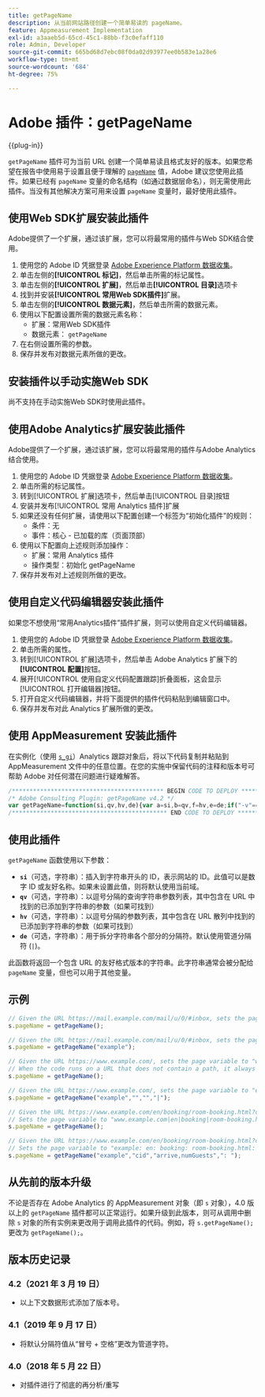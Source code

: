 ```yaml
---
title: getPageName
description: 从当前网站路径创建一个简单易读的 pageName。
feature: Appmeasurement Implementation
exl-id: a3aaeb5d-65cd-45c1-88bb-f3c0efaff110
role: Admin, Developer
source-git-commit: 665bd68d7ebc08f0da02d93977ee0b583e1a28e6
workflow-type: tm+mt
source-wordcount: '684'
ht-degree: 75%

---
```


# Adobe 插件：getPageName

{{plug-in}}

`getPageName` 插件可为当前 URL 创建一个简单易读且格式友好的版本。如果您希望在报告中使用易于设置且便于理解的 [`pageName`](../page-vars/pagename.md) 值，Adobe 建议您使用此插件。如果已经有 `pageName` 变量的命名结构（如通过数据层命名），则无需使用此插件。当没有其他解决方案可用来设置 `pageName` 变量时，最好使用此插件。

## 使用Web SDK扩展安装此插件

Adobe提供了一个扩展，通过该扩展，您可以将最常用的插件与Web SDK结合使用。

1. 使用您的 Adobe ID 凭据登录 [Adobe Experience Platform 数据收集](https://experience.adobe.com/data-collection)。
1. 单击左侧的&#x200B;**[!UICONTROL 标记]**，然后单击所需的标记属性。
1. 单击左侧的&#x200B;**[!UICONTROL 扩展]**，然后单击&#x200B;**[!UICONTROL 目录]**&#x200B;选项卡
1. 找到并安装&#x200B;**[!UICONTROL 常用Web SDK插件]**&#x200B;扩展。
1. 单击左侧的&#x200B;**[!UICONTROL 数据元素]**，然后单击所需的数据元素。
1. 使用以下配置设置所需的数据元素名称：
   * 扩展：常用Web SDK插件
   * 数据元素： `getPageName`
1. 在右侧设置所需的参数。
1. 保存并发布对数据元素所做的更改。

## 安装插件以手动实施Web SDK

尚不支持在手动实施Web SDK时使用此插件。

## 使用Adobe Analytics扩展安装此插件

Adobe提供了一个扩展，通过该扩展，您可以将最常用的插件与Adobe Analytics结合使用。

1. 使用您的 Adobe ID 凭据登录 [Adobe Experience Platform 数据收集](https://experience.adobe.com/data-collection)。
1. 单击所需的标记属性。
1. 转到[!UICONTROL 扩展]选项卡，然后单击[!UICONTROL 目录]按钮
1. 安装并发布[!UICONTROL 常用 Analytics 插件]扩展
1. 如果还没有任何扩展，请使用以下配置创建一个标签为“初始化插件”的规则：
   * 条件：无
   * 事件：核心 - 已加载的库（页面顶部）
1. 使用以下配置向上述规则添加操作：
   * 扩展：常用 Analytics 插件
   * 操作类型：初始化 getPageName
1. 保存并发布对上述规则所做的更改。

## 使用自定义代码编辑器安装此插件

如果您不想使用“常用Analytics插件”插件扩展，则可以使用自定义代码编辑器。

1. 使用您的 Adobe ID 凭据登录 [Adobe Experience Platform 数据收集](https://experience.adobe.com/data-collection)。
1. 单击所需的属性。
1. 转到[!UICONTROL 扩展]选项卡，然后单击 Adobe Analytics 扩展下的&#x200B;**[!UICONTROL 配置]**&#x200B;按钮。
1. 展开[!UICONTROL 使用自定义代码配置跟踪]折叠面板，这会显示[!UICONTROL 打开编辑器]按钮。
1. 打开自定义代码编辑器，并将下面提供的插件代码粘贴到编辑窗口中。
1. 保存并发布对此 Analytics 扩展所做的更改。

## 使用 AppMeasurement 安装此插件

在实例化（使用 [`s_gi`](../functions/s-gi.md)）Analytics 跟踪对象后，将以下代码复制并粘贴到 AppMeasurement 文件中的任意位置。在您的实施中保留代码的注释和版本号可帮助 Adobe 对任何潜在问题进行疑难解答。

```js
/******************************************* BEGIN CODE TO DEPLOY *******************************************/
/* Adobe Consulting Plugin: getPageName v4.2 */
var getPageName=function(si,qv,hv,de){var a=si,b=qv,f=hv,e=de;if("-v"===a)return{plugin:"getPageName",version:"4.2"};a:{if("undefined"!==typeof window.s_c_il){var d=0;for(var g;d<window.s_c_il.length;d++)if(g=window.s_c_il[d],g._c&&"s_c"===g._c){d=g;break a}}d=void 0}"undefined"!==typeof d&&(d.contextData.getPageName="4.2");var c=location.hostname,h=location.pathname.substring(1).split("/"),l=h.length,k=location.search.substring(1).split("&"),m=k.length;d=location.hash.substring(1).split("&");g=d.length;e=e?e:"|";a=a?a:c;b=b?b:"";f=f?f:"";if(1===l&&""===h[0])a=a+e+"home";else for(c=0;c<l;c++)a=a+e+decodeURIComponent(h[c]);if(b&&(1!==m||""!==k[0]))for(h=b.split(","),l=h.length,c=0;c<l;c++)for(b=0;b<m;b++)if(h[c]===k[b].split("=")[0]){a=a+e+decodeURIComponent(k[b]);break}if(f&&(1!==g||""!==d[0]))for(f=f.split(","),k=f.length,c=0;c<k;c++)for(b=0;b<g;b++)if(f[c]===d[b].split("=")[0]){a=a+e+decodeURIComponent(d[b]);break}return a.substring(a.length-e.length)===e?a.substring(0,a.length-e.length):a};
/******************************************** END CODE TO DEPLOY ********************************************/
```

## 使用此插件

`getPageName` 函数使用以下参数：

* **`si`**（可选，字符串）：插入到字符串开头的 ID，表示网站的 ID。此值可以是数字 ID 或友好名称。如果未设置此值，则将默认使用当前域。
* **`qv`**（可选，字符串）：以逗号分隔的查询字符串参数列表，其中包含在 URL 中找到的已添加到字符串的参数（如果可找到）
* **`hv`**（可选，字符串）：以逗号分隔的参数列表，其中包含在 URL 散列中找到的已添加到字符串的参数（如果可找到）
* **`de`**（可选，字符串）：用于拆分字符串各个部分的分隔符。默认使用管道分隔符 (`|`)。

此函数将返回一个包含 URL 的友好格式版本的字符串。此字符串通常会被分配给 `pageName` 变量，但也可以用于其他变量。

## 示例

```js
// Given the URL https://mail.example.com/mail/u/0/#inbox, sets the page variable to "mail.example.com|mail|u|0".
s.pageName = getPageName();

// Given the URL https://mail.example.com/mail/u/0/#inbox, sets the page variable to "example|mail|u|0".
s.pageName = getPageName("example");

// Given the URL https://www.example.com/, sets the page variable to "www.example.com|home".
// When the code runs on a URL that does not contain a path, it always adds the value of "home" to the end of the return value.
s.pageName = getPageName();

// Given the URL https://www.example.com/, sets the page variable to "example|home".
s.pageName = getPageName("example","","","|");

// Given the URL https://www.example.com/en/booking/room-booking.html?cid=1235#/step2&arrive=05-26&depart=05-27&numGuests=2
// Sets the page variable to "www.example.com|en|booking|room-booking.html".
s.pageName = getPageName();

// Given the URL https://www.example.com/en/booking/room-booking.html?cid=1235#/step2&arrive=05-26&depart=05-27&numGuests=2
// Sets the page variable to "example: en: booking: room-booking.html: cid=1235: arrive=05-26: numGuests=2"
s.pageName = getPageName("example","cid","arrive,numGuests",": ");
```

## 从先前的版本升级

不论是否存在 Adobe Analytics 的 AppMeasurement 对象（即 `s` 对象），4.0 版以上的 `getPageName` 插件都可以正常运行。如果升级到此版本，则可从调用中删除 `s` 对象的所有实例来更改用于调用此插件的代码。例如，将 `s.getPageName();` 更改为 `getPageName();`。

## 版本历史记录

### 4.2（2021 年 3 月 19 日）

* 以上下文数据形式添加了版本号。

### 4.1（2019 年 9 月 17 日）

* 将默认分隔符值从“冒号 + 空格”更改为管道字符。

### 4.0（2018 年 5 月 22 日）

* 对插件进行了彻底的再分析/重写
